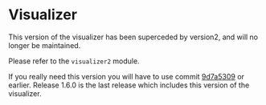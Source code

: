 # Visualizer

This version of the visualizer has been superceded by version2,
and will no longer be maintained.

Please refer to the `visualizer2` module.

If you really need this version you will have to use commit
[9d7a5309](https://github.com/powertac/powertac-server/tree/9d7a5309)
or earlier. Release 1.6.0 is the last release which includes
this version of the visualizer.

